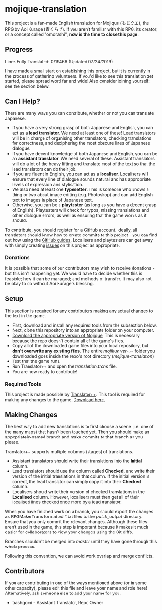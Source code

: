 # mojique-translation

This project is a fan-made English translation for Mojique (もじクエ), the RPG by Aoi Kurage (青くらげ). If you aren't familiar with this RPG, its creator, or a concept called "omorashi", **now is the time to close this page**.

## Progress

Lines Fully Translated: 0/19466 (Updated 07/24/2019)

I have made a small start on establishing this project, but it is currently in the process of gathering volunteers. If you'd like to see this translation get started, please spread word far and wide! Also consider joining yourself: see the section below.

## Can I Help?

There are many ways you can contribute, whether or not you can translate Japanese.

* If you have a very strong grasp of both Japanese and English, you can act as a **lead translator**. We need at least one of these! Lead translators will be in charge of organising other translators, checking translations for correctness, and deciphering the most obscure lines of Japanese dialogue.
* If you have decent knowledge of both Japanese and English, you can be an **assistant translator**. We need several of these. Assistant translators will do a lot of the heavy lifting and translate most of the text so that the lead translators can do their job.
* If you are fluent in English, you can act as a **localiser**. Localisers will ensure that every line of dialogue sounds natural and has appropriate levels of expression and stylisation.
* We also need at least one **typesetter**. This is someone who knows a thing or two about image editing (e.g. Photoshop) and can add English text to images in place of Japanese text.
* Otherwise, you can be a **playtester** (as long as you have a decent grasp of English). Playtesters will check for typos, missing translations and other dialogue errors, as well as ensuring that the game works as it should.

To contribute, you should register for a GitHub account. Ideally, all translators should know how to create commits to this project - you can find out how using the [GitHub guides](https://guides.github.com/).
Localisers and playtesters can get away with simply creating [issues](https://github.com/trashgomi/mojique-translation/issues) on this project as appropriate.

### Donations

It is possible that some of our contributors may wish to receive donations - but this isn't happening yet. We would have to decide whether this is feasible; how it can be managed; and methods of transfer. It may also not be okay to do without Aoi Kurage's blessing. 

## Setup

This section is required for any contributors making any actual changes to the text in the game.

* First, download and install any required tools from the subsection below.
* Next, clone this repository into an appropriate folder on your computer.
* [Download the appropriate version of Mojique](https://aokurage.booth.pm/items/966800). This is necessary because the repo doesn't contain all of the game's files.
* Copy all of the downloaded game files into your local repository, but **don't overwrite any existing files**. The entire _mojikue ver-.--_ folder you downloaded goes inside the repo's root directory (_mojique-translation_)
* Test that the game runs.
* Run Translator++ and open the _translation.trans_ file.
* You are now ready to contribute!

### Required Tools

This project is made possible by [Translator++](https://forums.rpgmakerweb.com/index.php?threads/translator-game-translation-tool.102706/).
This tool is required for making any changes to the game. [Download here.](https://mega.nz/#F!P191mCib!f1gDY15BkUN20_61ikoAew)

## Making Changes

The best way to add new translations is to first choose a scene (i.e. one of the many maps) that hasn't been touched yet. Then you should make an appopriately-named branch and make commits to that branch as you please.

Translator++ supports multiple columns (stages) of translations.
* Assistant translators should write their translations into the **Initial** column. 
* Lead translators should use the column called **Checked**, and write their version of the initial translations in that column. If the initial version is correct, the lead translator can simply copy it into their **Checked** column.
* Localisers should write their version of checked translations in the **Localised** column. However, localisers must then get all of their localised lines checked once more by a lead translator.

When you have finished work on a branch, you should export the changes as RPGMakerTrans formatted \*.txt files to the _patch_output_ directory. Ensure that you only commit the relevant changes. Although these files aren't used in the game, this step is important because it makes it much easier for collaborators to view your changes using the Git diffs.

Branches shouldn't be merged into _master_ until they have gone through this whole process.

Following this convention, we can avoid work overlap and merge conflicts.

## Contributors

If you are contributing in one of the ways mentioned above (or in some other capacity), please edit this file and leave your name and role here! Alternatively, ask someone else to add your name for you.

* trashgomi - Assistant Translator, Repo Owner
